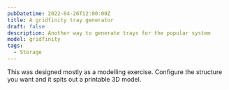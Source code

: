 ```yaml
---
pubDatetime: 2022-04-26T12:00:00Z
title: A gridfinity tray generator
draft: false
description: Another way to generate trays for the popular system
model: gridfinity
tags:
  - Storage
---
```


This was designed mostly as a modelling exercise. Configure the structure you
want and it spits out a printable 3D model.

